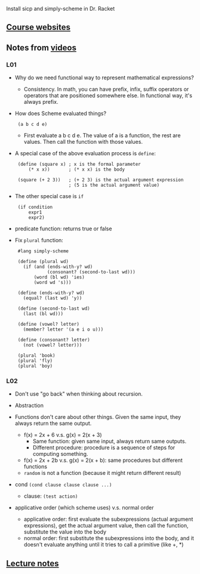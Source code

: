 Install sicp and simply-scheme in Dr. Racket

## [Course websites](https://inst.eecs.berkeley.edu//~cs61a/su10/index.html)

## Notes from [videos](https://www.youtube.com/playlist?list=PLhMnuBfGeCDNgVzLPxF9o5UNKG1b-LFY9)

### L01

 - Why do we need functional way to represent mathematical expressions?

   - Consistency. In math, you can have prefix, infix, suffix operators or operators that are positioned somewhere else. In functional way, it's always prefix.

 - How does Scheme evaluated things?

        (a b c d e)
 
   - First evaluate a b c d e. The value of a is a function, the rest are values. Then call the function with those values. 

 - A special case of the above evaluation process is `define`:

    
        (define (square x) ; x is the formal parameter
            (* x x))       ; (* x x) is the body
    
        (square (+ 2 3))   ; (+ 2 3) is the actual argument expression 
                           ; (5 is the actual argument value)
 - The other special case is `if`
		
		(if condition
		    expr1
		    expr2)
 - predicate function: returns true or false
 - Fix `plural` function:

		#lang simply-scheme
		
		(define (plural wd)
		  (if (and (ends-with-y? wd)
		           (consonant? (second-to-last wd)))
		      (word (bl wd) 'ies)
		      (word wd 's)))
		
		(define (ends-with-y? wd)
		  (equal? (last wd) 'y))
		
		(define (second-to-last wd)
		  (last (bl wd)))
		  
		(define (vowel? letter)
		  (member? letter '(a e i o u)))
		
		(define (consonant? letter)
		  (not (vowel? letter)))
		
		(plural 'book)
		(plural 'fly)
		(plural 'boy)

### L02

 - Don't use "go back" when thinking about recursion.
 - Abstraction
 - Functions don't care about other things. Given the same input, they always return the same output.
   - f(x) = 2x + 6 v.s. g(x) = 2(x + 3)
     - Same function: given same input, always return same outputs.
     - Different procedure: procedure is a sequence of steps for computing something.
   - f(x) = 2x + 2b v.s. g(x) = 2(x + b): same procedures but different functions
   - `random` is not a function (because it might return different result)
 - cond `(cond clause clause clause ...)`
   - clause: `(test action)`
        
 - applicative order (which scheme uses) v.s. normal order
   - applicative order: first evaluate the subexpressions (actual argument expressions), get the actual argument value, then call the function, substitute the value into the body
   - normal order: first substitute the subexpressions into the body, and it doesn't evaluate anything until it tries to call a primitive (like +, *)
  
## [Lecture notes](https://web.archive.org/web/20091127212630/http://inst.eecs.berkeley.edu/~cs61a/reader/notes.pdf)